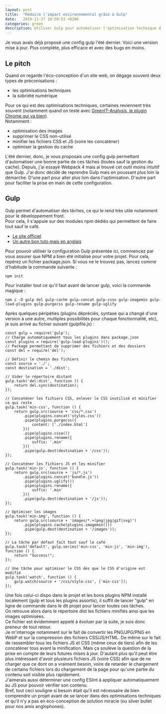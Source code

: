 ```yaml
---
layout: post
title:  "Réduire l'impact environnemental grâce à Gulp"
date:   2019-11-27 10:59:53 +0200
categories: green
description: Utiliser Gulp pour automatiser l'optimisation technique d'un point de vue éco-conception.
---
```


Je vous avais déjà proposé une config gulp l'été dernier. Voici une version mise à jour. Plus complète, plus efficace et avec des bugs en moins. 

## Le pitch
Quand on regarde l'éco-conception d'un site web, on dégage souvent deux types de préconisations : 
* les optimisations techniques
* la sobriété numérique 
  
Pour ce qui est des optimisations techniques, certaines reviennent très souvent (notamment quand on teste avec [GreenIT-Analysis, le plugin Chrome qui va bien](https://www.greenit.fr/2019/07/02/web-evaluez-lempreinte-dune-page-en-un-clic/)).   
Notamment : 
* optimisation des images
* supprimer le CSS non-utilisé
* minifier les fichiers CSS et JS (voire les concaténer)
* optimiser la gestion du cache
  
L'été dernier, donc, je vous proposais une config gulp permettant d'automatiser une bonne partie de ces tâches (toutes sauf la gestion du cache). Depuis, j'ai essayé Webpack 4 mais ai trouvé cet outil moins intuitif que Gulp. J'ai donc décidé de reprendre Gulp mais en poussant plus loin la démarche. D'une part pour aller plus loin dans l'optimisation. D'autre part pour faciliter la prise en main de cette configuration.

## Gulp
Gulp permet d'automatiser des tâches, ce qui le rend très utile notamment pour le développement front.   
Pour cela, il s'appuie sur des modules npm dédiés qui permettent de faire tout sauf le café. 
* [Le site officiel](https://gulpjs.com/docs/en/getting-started/quick-start)
* [Un autre bon tuto mais en anglais](https://css-tricks.com/gulp-for-beginners/)

Pour pouvoir utiliser la configuration Gulp présentée ici, commencez par vous assurer que NPM a bien été initialisé pour votre projet. Pour cela, repérez un fichier package.json. Si vous ne le trouvez pas, lancez comme d'habitude la commande suivante : 
  
```
npm init
```
   
Pour installer tout ce qu'il faut avant de lancer gulp, voici la commande magique : 
   
```
npm i -D gulp del gulp-cache gulp-concat gulp-csso gulp-imagemin gulp-load-plugins gulp-purgecss gulp-rename gulp-uglify
```
   
Après quelques péripéties (plugins dépréciés, syntaxe qui a changé d'une version à une autre, multiples possibilités pour chaque fonctionnalité, etc), je suis arrivé au fichier suivant (gulpfile.js) : 
   
```
const gulp = require('gulp');
// Charge automatiquement tous les plugins dans package.json
const plugins = require('gulp-load-plugins')();
// Package permettant de supprimer des fichiers et des dossiers
const del = require('del');

// Définir le chemin des fichiers
const source = './';
const destination = './dist';

// Vider le répertoire distant
gulp.task('del:dist', function () {
    return del.sync(destination);
});

// Concaténer les fichiers CSS, enlever le CSS inutilisé et minifier ce qui reste
gulp.task('min-css', function () {
    return gulp.src(source + 'css/*.css')
        .pipe(plugins.concat('styles.css'))
        .pipe(plugins.purgecss({
            content: ['./index.html']
        }))
        .pipe(plugins.csso())
        .pipe(plugins.rename({
            suffix: '.min'
        }))
        .pipe(gulp.dest(destination + '/css'));
});

// Concaténer les fichiers JS et les minifier
gulp.task('min-js', function () {
    return gulp.src(source + 'js/*.js')
        .pipe(plugins.concat('bundle.js'))
        .pipe(plugins.uglify())
        .pipe(plugins.rename({
            suffix: '.min'
        }))
        .pipe(gulp.dest(destination + '/js'));
});

// Optimiser les images
gulp.task('min-img', function () {
    return gulp.src(source + 'images/*.+(png|jpg|gif|svg)')
        .pipe(plugins.cache(plugins.imagemin()))
        .pipe(gulp.dest(destination + '/images'));
});

// La tâche par défaut fait tout sauf le café
gulp.task('default', gulp.series('min-css', 'min-js', 'min-img'), function () {
    return "Success!";
});

// Une tâche pour optimiser le CSS dès que le CSS d'origine est modifié
gulp.task('watch', function () {
    gulp.watch(source + '/css/style.css', ['min-css']);
});
```
   
Une fois celui-ci dispo dans le projet et les bons plugins NPM installé localement (gulp et tous les plugins assortis), il suffit de lancer "gulp" en ligne de commande dans le dit projet pour lancer toutes ces tâches.   
On retrouve alors dans le répertoire dist les fichiers minifiés ainsi que les images optimisées.  
Ce fichier est évidemment appelé à évoluer par la suite, je suis donc preneur de tout retour.   
Je m'interroge notamment sur le fait de convertir les PNG/JPG/PNG en WebP et sur la compression des fichiers CSS/JS/HTML. De même sur le fait de rassembler tous les fichiers JS et CSS (même ceux de tiers) afin de les concaténer tous avant la minification. Mais ça soulève la question de la prise en compte de leurs futures mises à jour. D'autant plus qu'il peut être plus intéressant d'avoir plusieurs fichiers JS (voire CSS) afin que de ne charger que ce dont on a vraiment besoin, voire de retarder le chargement de certains fichiers lors du chargement de la page pour qu'une partie du contenu soit visible plus rapidement.   
J'aimerais aussi déterminer une config ESlint à appliquer automatiquement au JS pour pouvoir vérifier son contenu.   
Bref, tout ceci souligne si besoin était qu'il est nécessaire de bien comprendre un projet avant de se lancer dans des optimisations techniques et qu'il n'y a pas en éco-conception de solution miracle (ou silver bullet pour nos amis anglophones).